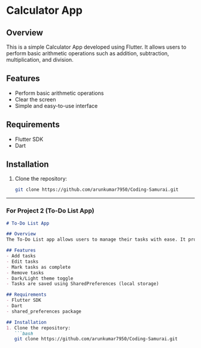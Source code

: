 # Calculator App

## Overview
This is a simple Calculator App developed using Flutter. It allows users to perform basic arithmetic operations such as addition, subtraction, multiplication, and division.

## Features
- Perform basic arithmetic operations
- Clear the screen
- Simple and easy-to-use interface

## Requirements
- Flutter SDK
- Dart

## Installation
1. Clone the repository:
   ```bash
   git clone https://github.com/arunkumar7950/Coding-Samurai.git

-----------------------------------------------------------------------------------------------------------------------------------------------------------------------------------------------------------------------------

### For Project 2 (To-Do List App)

```markdown
# To-Do List App

## Overview
The To-Do List app allows users to manage their tasks with ease. It provides features like adding, editing, marking tasks as complete, and removing tasks.

## Features
- Add tasks
- Edit tasks
- Mark tasks as complete
- Remove tasks
- Dark/Light theme toggle
- Tasks are saved using SharedPreferences (local storage)

## Requirements
- Flutter SDK
- Dart
- shared_preferences package

## Installation
1. Clone the repository:
   ```bash
   git clone https://github.com/arunkumar7950/Coding-Samurai.git
